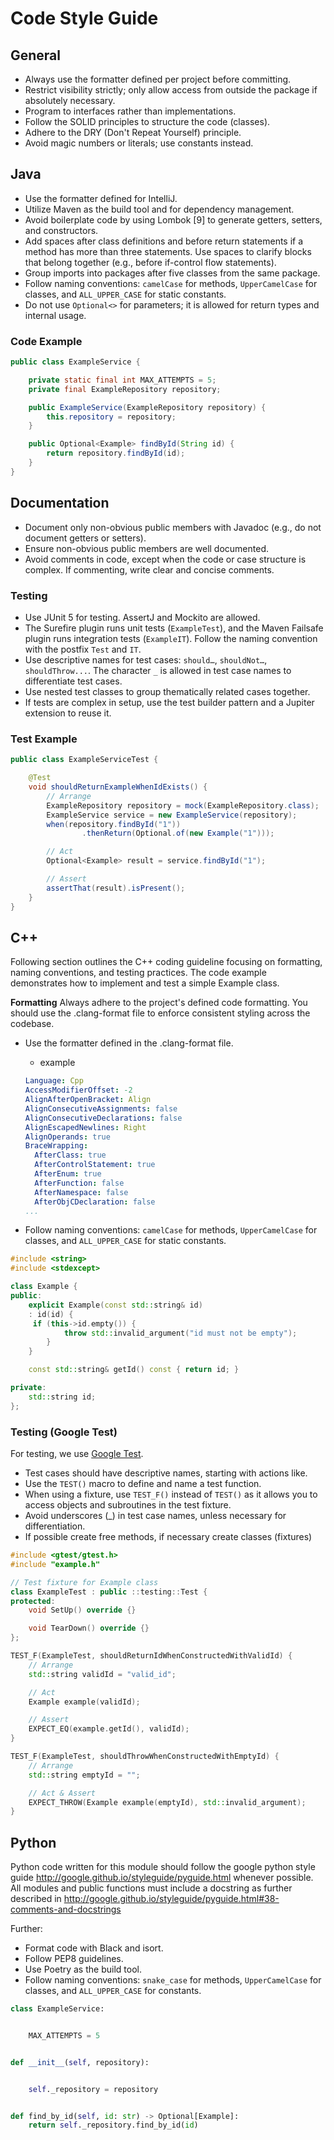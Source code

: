 # Code Style Guide

## General

- Always use the formatter defined per project before committing.
- Restrict visibility strictly; only allow access from outside the package if absolutely necessary.
- Program to interfaces rather than implementations.
- Follow the SOLID principles to structure the code (classes).
- Adhere to the DRY (Don't Repeat Yourself) principle.
- Avoid magic numbers or literals; use constants instead.

## Java

- Use the formatter defined for IntelliJ.
- Utilize Maven as the build tool and for dependency management.
- Avoid boilerplate code by using Lombok [9] to generate getters, setters, and constructors.
- Add spaces after class definitions and before return statements if a method has more than three statements. Use spaces
  to clarify blocks that belong together (e.g., before if-control flow statements).
- Group imports into packages after five classes from the same package.
- Follow naming conventions: `camelCase` for methods, `UpperCamelCase` for classes, and `ALL_UPPER_CASE` for static
  constants.
- Do not use `Optional<>` for parameters; it is allowed for return types and internal usage.

### Code Example

```java
public class ExampleService {

    private static final int MAX_ATTEMPTS = 5;
    private final ExampleRepository repository;

    public ExampleService(ExampleRepository repository) {
        this.repository = repository;
    }

    public Optional<Example> findById(String id) {
        return repository.findById(id);
    }
}
```

## Documentation

- Document only non-obvious public members with Javadoc (e.g., do not document getters or setters).
- Ensure non-obvious public members are well documented.
- Avoid comments in code, except when the code or case structure is complex. If commenting, write clear and concise
  comments.

### Testing

- Use JUnit 5 for testing. AssertJ and Mockito are allowed.
- The Surefire plugin runs unit tests (`ExampleTest`), and the Maven Failsafe plugin runs integration
  tests (`ExampleIT`). Follow the naming convention with the postfix `Test` and `IT`.
- Use descriptive names for test cases: `should…`, `shouldNot…`, `shouldThrow...`. The character `_` is allowed in test
  case names to differentiate test cases.
- Use nested test classes to group thematically related cases together.
- If tests are complex in setup, use the test builder pattern and a Jupiter extension to reuse it.

### Test Example

```java
public class ExampleServiceTest {

    @Test
    void shouldReturnExampleWhenIdExists() {
        // Arrange
        ExampleRepository repository = mock(ExampleRepository.class);
        ExampleService service = new ExampleService(repository);
        when(repository.findById("1"))
                .thenReturn(Optional.of(new Example("1")));

        // Act
        Optional<Example> result = service.findById("1");

        // Assert
        assertThat(result).isPresent();
    }
}
```

## C++

Following section outlines the C++ coding guideline focusing on formatting, naming conventions, and testing
practices. The code example demonstrates how to implement and test a simple Example class.

**Formatting**
Always adhere to the project's defined code formatting. You should use the .clang-format file to
enforce consistent styling across the codebase.

- Use the formatter defined in the .clang-format file.
    - example
  ```yaml
  Language: Cpp
  AccessModifierOffset: -2
  AlignAfterOpenBracket: Align
  AlignConsecutiveAssignments: false
  AlignConsecutiveDeclarations: false
  AlignEscapedNewlines: Right
  AlignOperands: true
  BraceWrapping:
    AfterClass: true
    AfterControlStatement: true
    AfterEnum: true
    AfterFunction: false
    AfterNamespace: false
    AfterObjCDeclaration: false
  ...
  ```

- Follow naming conventions: `camelCase` for methods, `UpperCamelCase` for classes, and `ALL_UPPER_CASE` for static
  constants.

```c++
#include <string>
#include <stdexcept>

class Example {
public:
    explicit Example(const std::string& id) 
    : id(id) {
     if (this->id.empty()) {
            throw std::invalid_argument("id must not be empty");
        }
    }

    const std::string& getId() const { return id; }

private:
    std::string id;
};
```

### Testing (Google Test)

For testing, we use [Google Test](https://github.com/google/googletest).

- Test cases should have descriptive names, starting with actions like.
- Use the `TEST()` macro to define and name a test function.
- When using a fixture, use `TEST_F()` instead of `TEST()` as it allows you to access objects and subroutines in the
  test fixture.
- Avoid underscores (_) in test case names, unless necessary for differentiation.
- If possible create free methods, if necessary create classes (fixtures)

```c++
#include <gtest/gtest.h>
#include "example.h" 

// Test fixture for Example class
class ExampleTest : public ::testing::Test {
protected:
    void SetUp() override {}

    void TearDown() override {}
};

TEST_F(ExampleTest, shouldReturnIdWhenConstructedWithValidId) {
    // Arrange
    std::string validId = "valid_id";

    // Act
    Example example(validId);

    // Assert
    EXPECT_EQ(example.getId(), validId);
}

TEST_F(ExampleTest, shouldThrowWhenConstructedWithEmptyId) {
    // Arrange
    std::string emptyId = "";

    // Act & Assert
    EXPECT_THROW(Example example(emptyId), std::invalid_argument);
}
```

## Python

Python code written for this module should follow the google python style
guide <http://google.github.io/styleguide/pyguide.html> whenever possible.
All modules and public functions must include a docstring as further described
in <http://google.github.io/styleguide/pyguide.html#38-comments-and-docstrings>

Further:

- Format code with Black and isort.
- Follow PEP8 guidelines.
- Use Poetry as the build tool.
- Follow naming conventions: `snake_case` for methods, `UpperCamelCase` for classes, and `ALL_UPPER_CASE` for constants.

```Python
class ExampleService:


    MAX_ATTEMPTS = 5


def __init__(self, repository):


    self._repository = repository


def find_by_id(self, id: str) -> Optional[Example]:
    return self._repository.find_by_id(id)
```
